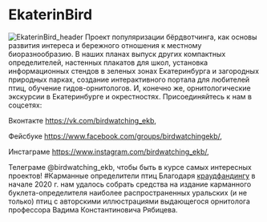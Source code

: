 # EkaterinBird
![EkaterinBird_header](https://github.com/etoninos/EkaterinBird/blob/master/%D0%9A%D1%80%D1%8F%D0%BA%D0%B0%D1%82%D0%B5%D1%80%D0%B8%D0%BD%D0%B1%D1%83%D1%80%D0%B3.jpg)
 Проект популяризации бёрдвотчинга, как основы развития интереса и бережного отношения к местному биоразнообразию. 
 В наших планах выпуск других компактных определителей, настенных плакатов для школ, установка информационных стендов в зеленых зонах Екатеринбурга и загородных природных парках, создание интерактивного портала для любителей птиц, обучение гидов-орнитологов. И, конечно же, орнитологические экскурсии в Екатеринбурге и окрестностях. Присоединяйтесь к нам в соцсетях:

Вконтакте https://vk.com/birdwatching_ekb,

Фейсбуке https://www.facebook.com/groups/birdwatchingekb/,

Инстаграме https://www.instagram.com/birdwatching_ekb/,

Телеграме @birdwatching_ekb, чтобы быть в курсе самых интересных проектов!
#Карманные определители птиц
Благодаря [краудфандингу](https://planeta.ru/campaigns/birds_of_ekb) в начале 2020 г. нам удалось собрать средства на издание карманного буклета-определителя наиболее распространенных уральских (и не только) птиц с авторскими иллюстрациями выдающегося орнитолога профессора Вадима Константиновича Рябицева. 
